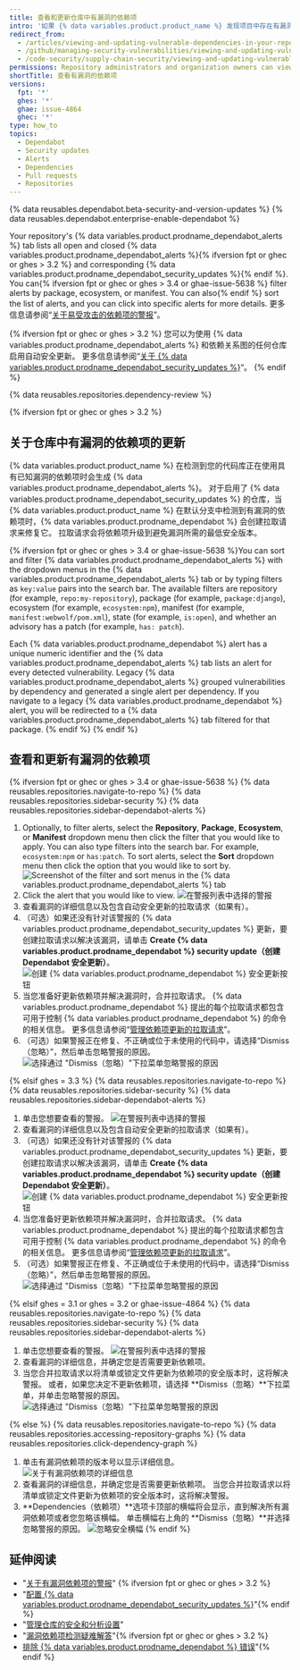 ```yaml
---
title: 查看和更新仓库中有漏洞的依赖项
intro: '如果 {% data variables.product.product_name %} 发现项目中存在有漏洞的依赖项，您可以在仓库的 Dependabot 警报选项卡中查看它们。 然后，您可以更新项目以解决或忽略漏洞。'
redirect_from:
  - /articles/viewing-and-updating-vulnerable-dependencies-in-your-repository
  - /github/managing-security-vulnerabilities/viewing-and-updating-vulnerable-dependencies-in-your-repository
  - /code-security/supply-chain-security/viewing-and-updating-vulnerable-dependencies-in-your-repository
permissions: Repository administrators and organization owners can view and update dependencies.
shortTitle: 查看有漏洞的依赖项
versions:
  fpt: '*'
  ghes: '*'
  ghae: issue-4864
  ghec: '*'
type: how_to
topics:
  - Dependabot
  - Security updates
  - Alerts
  - Dependencies
  - Pull requests
  - Repositories
---
```


{% data reusables.dependabot.beta-security-and-version-updates %}
{% data reusables.dependabot.enterprise-enable-dependabot %}

Your repository's {% data variables.product.prodname_dependabot_alerts %} tab lists all open and closed {% data variables.product.prodname_dependabot_alerts %}{% ifversion fpt or ghec or ghes > 3.2 %} and corresponding {% data variables.product.prodname_dependabot_security_updates %}{% endif %}. You can{% ifversion fpt or ghec or ghes > 3.4 or ghae-issue-5638 %} filter alerts by package, ecosystem, or manifest. You can also{% endif %} sort the list of alerts, and you can click into specific alerts for more details. 更多信息请参阅“[关于易受攻击的依赖项的警报](/code-security/supply-chain-security/about-alerts-for-vulnerable-dependencies)”。

{% ifversion fpt or ghec or ghes > 3.2 %}
您可以为使用 {% data variables.product.prodname_dependabot_alerts %} 和依赖关系图的任何仓库启用自动安全更新。 更多信息请参阅“[关于 {% data variables.product.prodname_dependabot_security_updates %}](/code-security/supply-chain-security/managing-vulnerabilities-in-your-projects-dependencies/about-dependabot-security-updates)“。
{% endif %}

{% data reusables.repositories.dependency-review %}

{% ifversion fpt or ghec or ghes > 3.2 %}
## 关于仓库中有漏洞的依赖项的更新

{% data variables.product.product_name %} 在检测到您的代码库正在使用具有已知漏洞的依赖项时会生成 {% data variables.product.prodname_dependabot_alerts %}。 对于启用了 {% data variables.product.prodname_dependabot_security_updates %} 的仓库，当 {% data variables.product.product_name %} 在默认分支中检测到有漏洞的依赖项时，{% data variables.product.prodname_dependabot %} 会创建拉取请求来修复它。 拉取请求会将依赖项升级到避免漏洞所需的最低安全版本。

{% ifversion fpt or ghec or ghes > 3.4 or ghae-issue-5638 %}You can sort and filter {% data variables.product.prodname_dependabot_alerts %} with the dropdown menus in the {% data variables.product.prodname_dependabot_alerts %} tab or by typing filters as `key:value` pairs into the search bar. The available filters are repository (for example, `repo:my-repository`), package (for example, `package:django`), ecosystem (for example, `ecosystem:npm`), manifest (for example, `manifest:webwolf/pom.xml`), state (for example, `is:open`), and whether an advisory has a patch (for example, `has: patch`).

Each {% data variables.product.prodname_dependabot %} alert has a unique numeric identifier and the {% data variables.product.prodname_dependabot_alerts %} tab lists an alert for every detected vulnerability. Legacy {% data variables.product.prodname_dependabot_alerts %} grouped vulnerabilities by dependency and generated a single alert per dependency. If you navigate to a legacy {% data variables.product.prodname_dependabot %} alert, you will be redirected to a {% data variables.product.prodname_dependabot_alerts %} tab filtered for that package. {% endif %}
{% endif %}

## 查看和更新有漏洞的依赖项

{% ifversion fpt or ghec or ghes > 3.4 or ghae-issue-5638 %}
{% data reusables.repositories.navigate-to-repo %}
{% data reusables.repositories.sidebar-security %}
{% data reusables.repositories.sidebar-dependabot-alerts %}
1. Optionally, to filter alerts, select the **Repository**, **Package**, **Ecosystem**, or **Manifest** dropdown menu then click the filter that you would like to apply. You can also type filters into the search bar. For example, `ecosystem:npm` or `has:patch`. To sort alerts, select the **Sort** dropdown menu then click the option that you would like to sort by. ![Screenshot of the filter and sort menus in the {% data variables.product.prodname_dependabot_alerts %} tab](/assets/images/help/graphs/dependabot-alerts-filters.png)
1. Click the alert that you would like to view. ![在警报列表中选择的警报](/assets/images/help/graphs/click-alert-in-alerts-list-ungrouped.png)
1. 查看漏洞的详细信息以及包含自动安全更新的拉取请求（如果有）。
1. （可选）如果还没有针对该警报的 {% data variables.product.prodname_dependabot_security_updates %} 更新，要创建拉取请求以解决该漏洞，请单击 **Create {% data variables.product.prodname_dependabot %} security update（创建 Dependabot 安全更新）**。 ![创建 {% data variables.product.prodname_dependabot %} 安全更新按钮](/assets/images/help/repository/create-dependabot-security-update-button-ungrouped.png)
1. 当您准备好更新依赖项并解决漏洞时，合并拉取请求。 {% data variables.product.prodname_dependabot %} 提出的每个拉取请求都包含可用于控制 {% data variables.product.prodname_dependabot %} 的命令的相关信息。 更多信息请参阅“[管理依赖项更新的拉取请求](/code-security/supply-chain-security/keeping-your-dependencies-updated-automatically/managing-pull-requests-for-dependency-updates#managing-dependabot-pull-requests-with-comment-commands)”。
1. （可选）如果警报正在修复、不正确或位于未使用的代码中，请选择“Dismiss（忽略）”，然后单击忽略警报的原因。 ![选择通过 "Dismiss（忽略）"下拉菜单忽略警报的原因](/assets/images/help/repository/dependabot-alert-dismiss-drop-down-ungrouped.png)

{% elsif ghes = 3.3 %}
{% data reusables.repositories.navigate-to-repo %}
{% data reusables.repositories.sidebar-security %}
{% data reusables.repositories.sidebar-dependabot-alerts %}
1. 单击您想要查看的警报。 ![在警报列表中选择的警报](/assets/images/help/graphs/click-alert-in-alerts-list.png)
1. 查看漏洞的详细信息以及包含自动安全更新的拉取请求（如果有）。
1. （可选）如果还没有针对该警报的 {% data variables.product.prodname_dependabot_security_updates %} 更新，要创建拉取请求以解决该漏洞，请单击 **Create {% data variables.product.prodname_dependabot %} security update（创建 Dependabot 安全更新）**。 ![创建 {% data variables.product.prodname_dependabot %} 安全更新按钮](/assets/images/help/repository/create-dependabot-security-update-button.png)
1. 当您准备好更新依赖项并解决漏洞时，合并拉取请求。 {% data variables.product.prodname_dependabot %} 提出的每个拉取请求都包含可用于控制 {% data variables.product.prodname_dependabot %} 的命令的相关信息。 更多信息请参阅“[管理依赖项更新的拉取请求](/code-security/supply-chain-security/keeping-your-dependencies-updated-automatically/managing-pull-requests-for-dependency-updates#managing-dependabot-pull-requests-with-comment-commands)”。
1. （可选）如果警报正在修复、不正确或位于未使用的代码中，请选择“Dismiss（忽略）”，然后单击忽略警报的原因。 ![选择通过 "Dismiss（忽略）"下拉菜单忽略警报的原因](/assets/images/help/repository/dependabot-alert-dismiss-drop-down.png)

{% elsif ghes = 3.1 or ghes = 3.2 or ghae-issue-4864 %}
{% data reusables.repositories.navigate-to-repo %}
{% data reusables.repositories.sidebar-security %}
{% data reusables.repositories.sidebar-dependabot-alerts %}
1. 单击您想要查看的警报。 ![在警报列表中选择的警报](/assets/images/enterprise/graphs/click-alert-in-alerts-list.png)
1. 查看漏洞的详细信息，并确定您是否需要更新依赖项。
1. 当您合并拉取请求以将清单或锁定文件更新为依赖项的安全版本时，这将解决警报。 或者，如果您决定不更新依赖项，请选择 **Dismiss（忽略）**下拉菜单，并单击忽略警报的原因。 ![选择通过 "Dismiss（忽略）"下拉菜单忽略警报的原因](/assets/images/enterprise/repository/dependabot-alert-dismiss-drop-down.png)

{% else %}
{% data reusables.repositories.navigate-to-repo %}
{% data reusables.repositories.accessing-repository-graphs %}
{% data reusables.repositories.click-dependency-graph %}
1. 单击有漏洞依赖项的版本号以显示详细信息。 ![关于有漏洞依赖项的详细信息](/assets/images/enterprise/3.0/dependabot-alert-info.png)
1. 查看漏洞的详细信息，并确定您是否需要更新依赖项。 当您合并拉取请求以将清单或锁定文件更新为依赖项的安全版本时，这将解决警报。
1. **Dependencies（依赖项）**选项卡顶部的横幅将会显示，直到解决所有漏洞依赖项或者您忽略该横幅。 单击横幅右上角的 **Dismiss（忽略）**并选择忽略警报的原因。 ![忽略安全横幅](/assets/images/enterprise/3.0/dependabot-alert-dismiss.png)
{% endif %}

## 延伸阅读

- "[关于有漏洞依赖项的警报](/code-security/supply-chain-security/about-alerts-for-vulnerable-dependencies)" {% ifversion fpt or ghec or ghes > 3.2 %}
- "[配置 {% data variables.product.prodname_dependabot_security_updates %}](/code-security/supply-chain-security/managing-vulnerabilities-in-your-projects-dependencies/configuring-dependabot-security-updates)"{% endif %}
- "[管理仓库的安全和分析设置](/github/administering-a-repository/managing-security-and-analysis-settings-for-your-repository)"
- "[漏洞依赖项检测疑难解答](/code-security/supply-chain-security/managing-vulnerabilities-in-your-projects-dependencies/troubleshooting-the-detection-of-vulnerable-dependencies)"{% ifversion fpt or ghec or ghes > 3.2 %}
- [排除 {% data variables.product.prodname_dependabot %} 错误](/github/managing-security-vulnerabilities/troubleshooting-dependabot-errors)"{% endif %}

